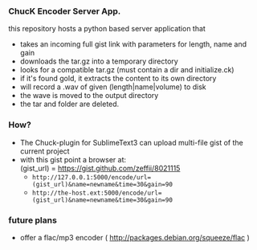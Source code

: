 ### ChucK Encoder Server App. 

this repository hosts a python based server application that 

- takes an incoming full gist link with parameters for length, name and gain
- downloads the tar.gz into a temporary directory
- looks for a compatible tar.gz (must contain a dir and initialize.ck)
- if it's found gold, it extracts the content to its own directory
- will record a .wav of given (length|name|volume) to disk
- the wave is moved to the output directory
- the tar and folder are deleted.

### How?  
- The Chuck-plugin for SublimeText3 can upload multi-file gist of the current project  
- with this gist point a browser at:  
    (gist_url) = https://gist.github.com/zeffii/8021115   
    - `http://127.0.0.1:5000/encode/url=(gist_url)&name=newname&time=30&gain=90`  
    - `http://the-host.ext:5000/encode/url=(gist_url)&name=newname&time=30&gain=90`  

### future plans   
- offer a flac/mp3 encoder ( http://packages.debian.org/squeeze/flac )

